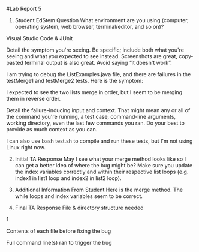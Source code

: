 #Lab Report 5
1. Student EdStem Question
What environment are you using (computer, operating system, web browser, terminal/editor, and so on)?

Visual Studio Code & JUnit

Detail the symptom you're seeing. Be specific; include both what you're seeing and what you expected to see instead. Screenshots are great, copy-pasted terminal output is also great. Avoid saying “it doesn't work”.

I am trying to debug the ListExamples.java file, and there are failures in the testMerge1 and testMerge2 tests. Here is the symptom:





I expected to see the two lists merge in order, but I seem to be merging them in reverse order.

Detail the failure-inducing input and context. That might mean any or all of the command you're running, a test case, command-line arguments, working directory, even the last few commands you ran. Do your best to provide as much context as you can.



I can also use bash test.sh to compile and run these tests, but I'm not using Linux right now.

2. Initial TA Response
May I see what your merge method looks like so I can get a better idea of where the bug might be? Make sure you update the index variables correctly and within their respective list loops (e.g. index1 in list1 loop and index2 in list2 loop).

3. Additional Information From Student
Here is the merge method. The while loops and index variables seem to be correct.



4. Final TA Response
File & directory structure needed

1

Contents of each file before fixing the bug







Full command line(s) ran to trigger the bug

